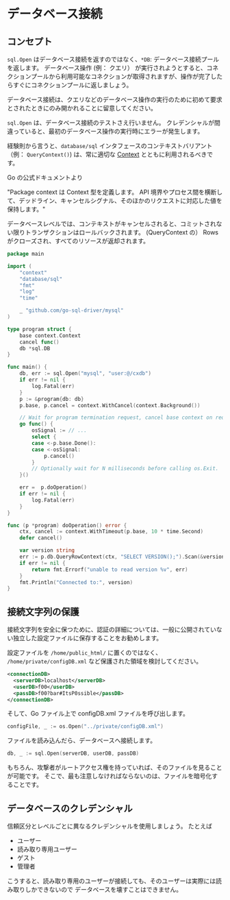 データベース接続
====================

## コンセプト

`sql.Open` はデータベース接続を返すのではなく、`*DB`: データベース接続プールを返します。
データベース操作 (例： クエリ） が実行されようとすると、コネクションプールから利用可能なコネクションが取得されますが、操作が完了したらすぐにコネクションプールに返しましょう。

データベース接続は、クエリなどのデータベース操作の実行のために初めて要求とされたときにのみ開かれることに留意してください。

`sql.Open` は、データベース接続のテストさえ行いません。
クレデンシャルが間違っていると、最初のデータベース操作の実行時にエラーが発生します。

経験則から言うと、`database/sql` インタフェースのコンテキストバリアント（例： `QueryContext()`) は、常に適切な [Context][3] とともに利用されるべきです。

Go の公式ドキュメントより

"Package context は Context 型を定義します。
API 境界やプロセス間を横断して、デッドライン、キャンセルシグナル、そのほかのリクエストに対応した値を保持します。"

データベースレベルでは、コンテキストがキャンセルされると、コミットされない限りトランザクションはロールバックされます。
(QueryContext の） Rows がクローズされ、すべてのリソースが返却されます。

```go
package main

import (
    "context"
    "database/sql"
    "fmt"
    "log"
    "time"

    _ "github.com/go-sql-driver/mysql"
)

type program struct {
    base context.Context
    cancel func()
    db *sql.DB
}

func main() {
    db, err := sql.Open("mysql", "user:@/cxdb")
    if err != nil {
        log.Fatal(err)
    }
    p := &program{db: db}
    p.base, p.cancel = context.WithCancel(context.Background())

    // Wait for program termination request, cancel base context on request.
    go func() {
        osSignal := // ...
        select {
        case <-p.base.Done():
        case <-osSignal:
            p.cancel()
        }
        // Optionally wait for N milliseconds before calling os.Exit.
    }()

    err =  p.doOperation()
    if err != nil {
        log.Fatal(err)
    }
}

func (p *program) doOperation() error {
    ctx, cancel := context.WithTimeout(p.base, 10 * time.Second)
    defer cancel()

    var version string
    err := p.db.QueryRowContext(ctx, "SELECT VERSION();").Scan(&version)
    if err != nil {
        return fmt.Errorf("unable to read version %v", err)
    }
    fmt.Println("Connected to:", version)
}
```

## 接続文字列の保護

接続文字列を安全に保つために、認証の詳細については、一般に公開されていない独立した設定ファイルに保存することをお勧めします。

設定ファイルを `/home/public_html/` に置くのではなく、
`/home/private/configDB.xml` など保護された領域を検討してください。


```xml
<connectionDB>
  <serverDB>localhost</serverDB>
  <userDB>f00</userDB>
  <passDB>f00?bar#ItsP0ssible</passDB>
</connectionDB>
```

そして、Go ファイル上で configDB.xml ファイルを呼び出します。

```go
configFile, _ := os.Open("../private/configDB.xml")
```

ファイルを読み込んだら、データベースへ接続します。

```go
db, _ := sql.Open(serverDB, userDB, passDB)
```

もちろん、攻撃者がルートアクセス権を持っていれば、そのファイルを見ることが可能です。
そこで、最も注意しなければならないのは、ファイルを暗号化することです。

## データベースのクレデンシャル

信頼区分とレベルごとに異なるクレデンシャルを使用しましょう。
たとえば

* ユーザー
* 読み取り専用ユーザー
* ゲスト
* 管理者

こうすると、読み取り専用のユーザーが接続しても、そのユーザーは実際には読み取りしかできないので
データベースを壊すことはできません。

[1]: https://golang.org/pkg/database/sql/#DB.Close
[2]: ../error-handling-logging/README.md
[3]: https://golang.org/pkg/context/
